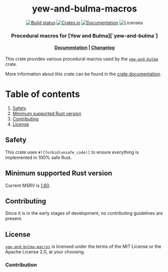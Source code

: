 <div align="center">
  <h1>yew-and-bulma-macros</h1>

[![Build status](https://github.com/filipdutescu/yew-and-bulma/actions/workflows/ci.yml/badge.svg?branch=main&style=flat-square)](https://github.com/filipdutescu/yew-and-bulma-macros/actions/workflows/ci.yaml)
[![Crates.io](https://img.shields.io/crates/v/yew-and-bulma-macros?style=flat-square)](https://crates.io/crates/yew-and-bulma-macros)
[![Documentation](https://docs.rs/yew-and-bulma-macros/badge.svg?style=flat-square)](https://docs.rs/yew-and-bulma-macros)
![Licenses](https://img.shields.io/badge/license-MIT%2FApache--2.0-blue?style=flat-square)

  <h3>Procedural macros for [Yew and Bulma][`yew-and-bulma`]</h3>

  <h4>
    <a href="https://docs.rs/yew-and-bulma-macros/">Documentation</a>
    <span> | </span>
    <a href="https://github.com/filipdutescu/yew-and-bulma/blob/master/yew-and-bulma-macros/CHANGELOG.md">Changelog</a>
  </h4>
</div>

This crate provides various procedural macros used by the [`yew-and-bulma`] crate.

More information about this crate can be found in the [crate documentation][docs].

# Table of contents

1. [Safety](#safety)
2. [Minimum supported Rust version](#minimum-supported-rust-version)
2. [Contributing](#contributing)
3. [License](#license)

## Safety

This crate uses `#![forbid(unsafe_code)]` to ensure everything is implemented
in 100% safe Rust.

## Minimum supported Rust version

Current MSRV is [1.60](https://blog.rust-lang.org/2022/04/07/Rust-1.60.0.html).

## Contributing

Since it is in the early stages of development, no contributing guidelines are
present.

## License

[`yew-and-bulma-macros`](#) is licensed under the terms of the MIT License or
the Apache License 2.0, at your choosing.

### Contribution

[`yew-and-bulma`]: https://crates.io/crates/yew-and-bulma
[docs]: https://docs.rs/yew-and-bulma-macros

